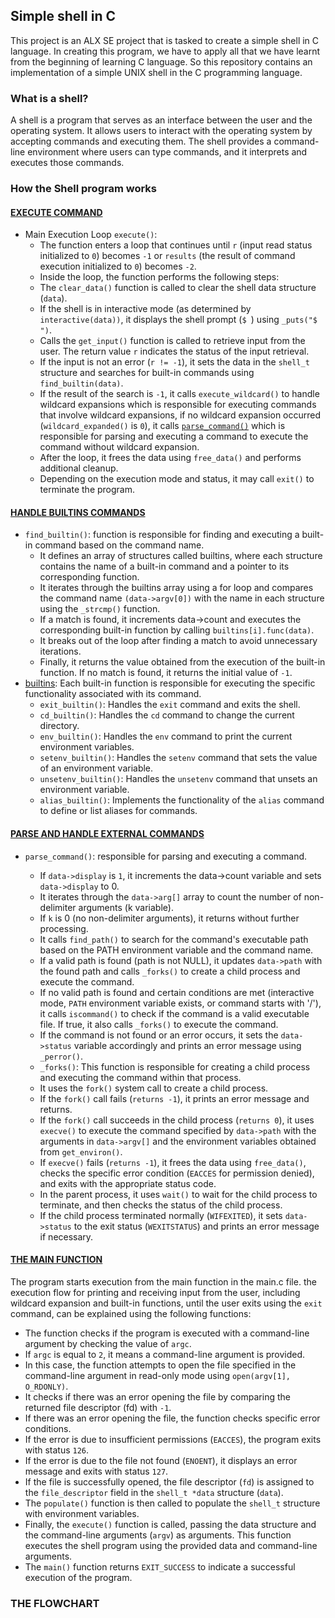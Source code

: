 ## Simple shell in C
This project is an ALX SE project that is tasked to create a simple shell in C language.
In creating this program, we have to apply all that we have learnt from the beginning of learning C language.
So this repository contains an implementation of a simple UNIX shell in the C programming language.

### What is a shell?

A shell is a program that serves as an interface between the user and the operating system. It allows users to interact with the operating system by accepting commands and executing them. The shell provides a command-line environment where users can type commands, and it interprets and executes those commands.



### How the Shell program works
#### [EXECUTE COMMAND](execute.c)
* Main Execution Loop `execute()`:
  - The function enters a loop that continues until `r` (input read status initialized to `0`) becomes `-1` or `results` (the result of command execution initialized to `0`) becomes `-2`.
  - Inside the loop, the function performs the following steps:
  - The `clear_data()` function is called to clear the shell data structure (`data`).
  - If the shell is in interactive mode (as determined by `interactive(data))`, it displays the shell prompt (`$ `) using `_puts("$ ")`.
  - Calls the `get_input()` function is called to retrieve input from the user. The return value `r` indicates the status of the input retrieval.
  - If the input is not an error (`r != -1`), it sets the data in the `shell_t` structure and searches for built-in commands using `find_builtin(data)`.
  - If the result of the search is `-1`, it calls `execute_wildcard()` to handle wildcard expansions which is responsible for executing commands that involve wildcard expansions, if no wildcard expansion occurred (`wildcard_expanded()` is `0`), it calls [`parse_command()`](#parse_command) which is responsible for parsing and executing a command to execute the command without wildcard expansion.
  - After the loop, it frees the data using `free_data()` and performs additional cleanup.
  - Depending on the execution mode and status, it may call `exit()` to terminate the program.

#### [HANDLE BUILTINS COMMANDS](finder.c)
* `find_builtin()`: function is responsible for finding and executing a built-in command based on the command name.
  - It defines an array of structures called builtins, where each structure contains the name of a built-in command and a pointer to its corresponding function.
  - It iterates through the builtins array using a for loop and compares the command name `(data->argv[0])` with the name in each structure using the `_strcmp()` function.
  - If a match is found, it increments data->count and executes the corresponding built-in function by calling `builtins[i].func(data)`.
  - It breaks out of the loop after finding a match to avoid unnecessary iterations.
  - Finally, it returns the value obtained from the execution of the built-in function. If no match is found, it returns the initial value of `-1`.
* [builtins](builtin.c): Each built-in function is responsible for executing the specific functionality associated with its command.
  * `exit_builtin()`: Handles the `exit` command and exits the shell.
  * `cd_builtin()`: Handles the `cd` command to change the current directory.
  * `env_builtin()`: Handles the `env` command to print the current environment variables.
  * `setenv_builtin()`: Handles the `setenv` command that sets the value of an environment variable.
  * `unsetenv_builtin()`:  Handles the `unsetenv` command that unsets an environment variable.
  * `alias_builtin()`: Implements the functionality of the `alias` command to define or list aliases for commands.

#### [PARSE AND HANDLE EXTERNAL COMMANDS](parse_command.c)
* `parse_command()`: responsible for parsing and executing a command.
  - If `data->display` is `1`, it increments the data->count variable and sets `data->display` to 0.
  - It iterates through the `data->arg[]` array to count the number of non-delimiter arguments (k variable).
  - If `k` is 0 (no non-delimiter arguments), it returns without further processing.
  - It calls `find_path()` to search for the command's executable path based on the PATH environment variable and the command name.
  - If a valid path is found (path is not NULL), it updates `data->path` with the found path and calls `_forks()` to create a child process and execute the command.
  - If no valid path is found and certain conditions are met (interactive mode, `PATH` environment variable exists, or command starts with '/'), it calls `iscommand()` to check if the command is a valid executable file. If true, it also calls `_forks()` to execute the command.
  - If the command is not found or an error occurs, it sets the `data->status` variable accordingly and prints an error message using `_perror()`.

  * `_forks()`: This function is responsible for creating a child process and executing the command within that process.
   - It uses the `fork()` system call to create a child process.
   - If the `fork()` call fails (`returns -1`), it prints an error message and returns.
   - If the `fork()` call succeeds in the child process (`returns 0`), it uses `execve()` to execute the command specified by `data->path` with the arguments in `data->argv[]` and the environment variables obtained from `get_environ()`.
   - If `execve()` fails (`returns -1`), it frees the data using `free_data()`, checks the specific error condition (`EACCES` for permission denied), and exits with the appropriate status code.
   - In the parent process, it uses `wait()` to wait for the child process to terminate, and then checks the status of the child process.
   - If the child process terminated normally (`WIFEXITED`), it sets `data->status` to the exit status (`WEXITSTATUS`) and prints an error message if necessary.




#### [THE MAIN FUNCTION](main.c)

The program starts execution from the main function in the main.c file. the execution flow for printing and receiving input from the user, including wildcard expansion and built-in functions, until the user exits using the `exit` command, can be explained using the following functions:

  * The function checks if the program is executed with a command-line argument by checking the value of `argc`.
  * If `argc` is equal to `2`, it means a command-line argument is provided.
  * In this case, the function attempts to open the file specified in the command-line argument in read-only mode using `open(argv[1], O_RDONLY)`.
  * It checks if there was an error opening the file by comparing the returned file descriptor (fd) with `-1`.
  * If there was an error opening the file, the function checks specific error conditions.
  * If the error is due to insufficient permissions (`EACCES`), the program exits with status `126`.
  * If the error is due to the file not found (`ENOENT`), it displays an error message and exits with status `127`.
  * If the file is successfully opened, the file descriptor (`fd`) is assigned to the `file_descriptor` field in the `shell_t *data` structure (`data`).
  * The `populate()` function is then called to populate the `shell_t` structure with environment variables.
  * Finally, the `execute()` function is called, passing the data structure and the command-line arguments (`argv`) as arguments. This function executes the shell program using the provided data and command-line arguments.
  * The `main()` function returns `EXIT_SUCCESS` to indicate a successful execution of the program.

### THE FLOWCHART

 



